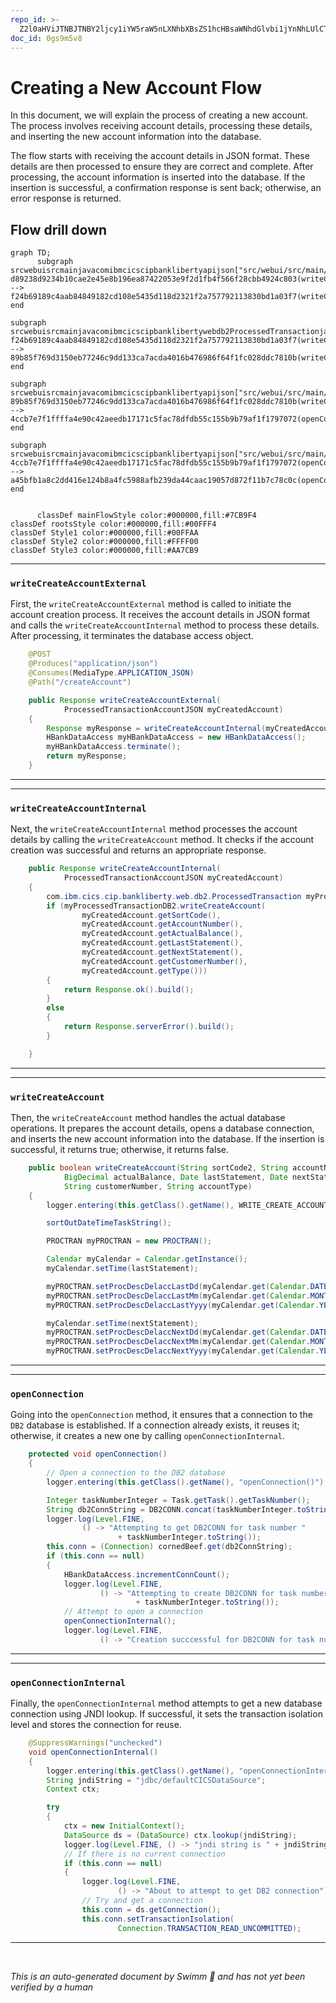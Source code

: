 ```yaml
---
repo_id: >-
  Z2l0aHViJTNBJTNBY2ljcy1iYW5raW5nLXNhbXBsZS1hcHBsaWNhdGlvbi1jYnNhLUlCTS1EZW1vJTNBJTNBU3dpbW0tRGVtbw==
doc_id: 0gs9m5v8
---
```

# Creating a New Account Flow

In this document, we will explain the process of creating a new account. The process involves receiving account details, processing these details, and inserting the new account information into the database.

The flow starts with receiving the account details in JSON format. These details are then processed to ensure they are correct and complete. After processing, the account information is inserted into the database. If the insertion is successful, a confirmation response is sent back; otherwise, an error response is returned.

## Flow drill down

```mermaid
graph TD;
      subgraph srcwebuisrcmainjavacomibmcicscipbanklibertyapijson["src/webui/src/main/java/com/ibm/cics/cip/bankliberty/api/json"]
d89238d9234b10cae2e45e8b196ea87422053e9f2d1fb4f566f28cbb4924c803(writeCreateAccountExternal) --> f24b69189c4aab84849182cd108e5435d118d2321f2a757792113830bd1a03f7(writeCreateAccountInternal)
end

subgraph srcwebuisrcmainjavacomibmcicscipbanklibertywebdb2ProcessedTransactionjava["src/webui/src/main/java/com/ibm/cics/cip/bankliberty/web/db2/ProcessedTransaction.java"]
f24b69189c4aab84849182cd108e5435d118d2321f2a757792113830bd1a03f7(writeCreateAccountInternal) --> 89b85f769d3150eb77246c9dd133ca7acda4016b476986f64f1fc028ddc7810b(writeCreateAccount)
end

subgraph srcwebuisrcmainjavacomibmcicscipbanklibertyapijson["src/webui/src/main/java/com/ibm/cics/cip/bankliberty/api/json"]
89b85f769d3150eb77246c9dd133ca7acda4016b476986f64f1fc028ddc7810b(writeCreateAccount) --> 4ccb7e7f1ffffa4e90c42aeedb17171c5fac78dfdb55c155b9b79af1f1797072(openConnection)
end

subgraph srcwebuisrcmainjavacomibmcicscipbanklibertyapijson["src/webui/src/main/java/com/ibm/cics/cip/bankliberty/api/json"]
4ccb7e7f1ffffa4e90c42aeedb17171c5fac78dfdb55c155b9b79af1f1797072(openConnection) --> a45bfb1a8c2dd416e124b8a4fc5988afb239da44caac19057d872f11b7c78c0c(openConnectionInternal)
end


      classDef mainFlowStyle color:#000000,fill:#7CB9F4
classDef rootsStyle color:#000000,fill:#00FFF4
classDef Style1 color:#000000,fill:#00FFAA
classDef Style2 color:#000000,fill:#FFFF00
classDef Style3 color:#000000,fill:#AA7CB9
```

<SwmSnippet path="/src/webui/src/main/java/com/ibm/cics/cip/bankliberty/api/json/ProcessedTransactionResource.java" line="449">

---

### <SwmToken path="src/webui/src/main/java/com/ibm/cics/cip/bankliberty/api/json/ProcessedTransactionResource.java" pos="454:5:5" line-data="	public Response writeCreateAccountExternal(">`writeCreateAccountExternal`</SwmToken>

First, the <SwmToken path="src/webui/src/main/java/com/ibm/cics/cip/bankliberty/api/json/ProcessedTransactionResource.java" pos="454:5:5" line-data="	public Response writeCreateAccountExternal(">`writeCreateAccountExternal`</SwmToken> method is called to initiate the account creation process. It receives the account details in JSON format and calls the <SwmToken path="src/webui/src/main/java/com/ibm/cics/cip/bankliberty/api/json/ProcessedTransactionResource.java" pos="457:7:7" line-data="		Response myResponse = writeCreateAccountInternal(myCreatedAccount);">`writeCreateAccountInternal`</SwmToken> method to process these details. After processing, it terminates the database access object.

```java
	@POST
	@Produces("application/json")
	@Consumes(MediaType.APPLICATION_JSON)
	@Path("/createAccount")

	public Response writeCreateAccountExternal(
			ProcessedTransactionAccountJSON myCreatedAccount)
	{
		Response myResponse = writeCreateAccountInternal(myCreatedAccount);
		HBankDataAccess myHBankDataAccess = new HBankDataAccess();
		myHBankDataAccess.terminate();
		return myResponse;
	}
```

---

</SwmSnippet>

<SwmSnippet path="/src/webui/src/main/java/com/ibm/cics/cip/bankliberty/api/json/ProcessedTransactionResource.java" line="464">

---

### <SwmToken path="src/webui/src/main/java/com/ibm/cics/cip/bankliberty/api/json/ProcessedTransactionResource.java" pos="464:5:5" line-data="	public Response writeCreateAccountInternal(">`writeCreateAccountInternal`</SwmToken>

Next, the <SwmToken path="src/webui/src/main/java/com/ibm/cics/cip/bankliberty/api/json/ProcessedTransactionResource.java" pos="464:5:5" line-data="	public Response writeCreateAccountInternal(">`writeCreateAccountInternal`</SwmToken> method processes the account details by calling the <SwmToken path="src/webui/src/main/java/com/ibm/cics/cip/bankliberty/api/json/ProcessedTransactionResource.java" pos="468:6:6" line-data="		if (myProcessedTransactionDB2.writeCreateAccount(">`writeCreateAccount`</SwmToken> method. It checks if the account creation was successful and returns an appropriate response.

```java
	public Response writeCreateAccountInternal(
			ProcessedTransactionAccountJSON myCreatedAccount)
	{
		com.ibm.cics.cip.bankliberty.web.db2.ProcessedTransaction myProcessedTransactionDB2 = new com.ibm.cics.cip.bankliberty.web.db2.ProcessedTransaction();
		if (myProcessedTransactionDB2.writeCreateAccount(
				myCreatedAccount.getSortCode(),
				myCreatedAccount.getAccountNumber(),
				myCreatedAccount.getActualBalance(),
				myCreatedAccount.getLastStatement(),
				myCreatedAccount.getNextStatement(),
				myCreatedAccount.getCustomerNumber(),
				myCreatedAccount.getType()))
		{
			return Response.ok().build();
		}
		else
		{
			return Response.serverError().build();
		}

	}
```

---

</SwmSnippet>

<SwmSnippet path="/src/webui/src/main/java/com/ibm/cics/cip/bankliberty/web/db2/ProcessedTransaction.java" line="815">

---

### <SwmToken path="src/webui/src/main/java/com/ibm/cics/cip/bankliberty/web/db2/ProcessedTransaction.java" pos="815:5:5" line-data="	public boolean writeCreateAccount(String sortCode2, String accountNumber,">`writeCreateAccount`</SwmToken>

Then, the <SwmToken path="src/webui/src/main/java/com/ibm/cics/cip/bankliberty/web/db2/ProcessedTransaction.java" pos="815:5:5" line-data="	public boolean writeCreateAccount(String sortCode2, String accountNumber,">`writeCreateAccount`</SwmToken> method handles the actual database operations. It prepares the account details, opens a database connection, and inserts the new account information into the database. If the insertion is successful, it returns true; otherwise, it returns false.

```java
	public boolean writeCreateAccount(String sortCode2, String accountNumber,
			BigDecimal actualBalance, Date lastStatement, Date nextStatement,
			String customerNumber, String accountType)
	{
		logger.entering(this.getClass().getName(), WRITE_CREATE_ACCOUNT);

		sortOutDateTimeTaskString();

		PROCTRAN myPROCTRAN = new PROCTRAN();

		Calendar myCalendar = Calendar.getInstance();
		myCalendar.setTime(lastStatement);

		myPROCTRAN.setProcDescDelaccLastDd(myCalendar.get(Calendar.DATE));
		myPROCTRAN.setProcDescDelaccLastMm(myCalendar.get(Calendar.MONTH) + 1);
		myPROCTRAN.setProcDescDelaccLastYyyy(myCalendar.get(Calendar.YEAR));

		myCalendar.setTime(nextStatement);
		myPROCTRAN.setProcDescDelaccNextDd(myCalendar.get(Calendar.DATE));
		myPROCTRAN.setProcDescDelaccNextMm(myCalendar.get(Calendar.MONTH) + 1);
		myPROCTRAN.setProcDescDelaccNextYyyy(myCalendar.get(Calendar.YEAR));
```

---

</SwmSnippet>

<SwmSnippet path="/src/webui/src/main/java/com/ibm/cics/cip/bankliberty/api/json/HBankDataAccess.java" line="69">

---

### <SwmToken path="src/webui/src/main/java/com/ibm/cics/cip/bankliberty/api/json/HBankDataAccess.java" pos="69:5:5" line-data="	protected void openConnection()">`openConnection`</SwmToken>

Going into the <SwmToken path="src/webui/src/main/java/com/ibm/cics/cip/bankliberty/api/json/HBankDataAccess.java" pos="69:5:5" line-data="	protected void openConnection()">`openConnection`</SwmToken> method, it ensures that a connection to the <SwmToken path="src/webui/src/main/java/com/ibm/cics/cip/bankliberty/api/json/HBankDataAccess.java" pos="71:13:13" line-data="		// Open a connection to the DB2 database">`DB2`</SwmToken> database is established. If a connection already exists, it reuses it; otherwise, it creates a new one by calling <SwmToken path="src/webui/src/main/java/com/ibm/cics/cip/bankliberty/api/json/HBankDataAccess.java" pos="87:1:1" line-data="			openConnectionInternal();">`openConnectionInternal`</SwmToken>.

```java
	protected void openConnection()
	{
		// Open a connection to the DB2 database
		logger.entering(this.getClass().getName(), "openConnection()");

		Integer taskNumberInteger = Task.getTask().getTaskNumber();
		String db2ConnString = DB2CONN.concat(taskNumberInteger.toString());
		logger.log(Level.FINE,
				() -> "Attempting to get DB2CONN for task number "
						+ taskNumberInteger.toString());
		this.conn = (Connection) cornedBeef.get(db2ConnString);
		if (this.conn == null)
		{
			HBankDataAccess.incrementConnCount();
			logger.log(Level.FINE,
					() -> "Attempting to create DB2CONN for task number "
							+ taskNumberInteger.toString());
			// Attempt to open a connection
			openConnectionInternal();
			logger.log(Level.FINE,
					() -> "Creation succcessful for DB2CONN for task number "
```

---

</SwmSnippet>

<SwmSnippet path="/src/webui/src/main/java/com/ibm/cics/cip/bankliberty/api/json/HBankDataAccess.java" line="162">

---

### <SwmToken path="src/webui/src/main/java/com/ibm/cics/cip/bankliberty/api/json/HBankDataAccess.java" pos="163:3:3" line-data="	void openConnectionInternal()">`openConnectionInternal`</SwmToken>

Finally, the <SwmToken path="src/webui/src/main/java/com/ibm/cics/cip/bankliberty/api/json/HBankDataAccess.java" pos="163:3:3" line-data="	void openConnectionInternal()">`openConnectionInternal`</SwmToken> method attempts to get a new database connection using JNDI lookup. If successful, it sets the transaction isolation level and stores the connection for reuse.

```java
	@SuppressWarnings("unchecked")
	void openConnectionInternal()
	{
		logger.entering(this.getClass().getName(), "openConnectionInternal");
		String jndiString = "jdbc/defaultCICSDataSource";
		Context ctx;

		try
		{
			ctx = new InitialContext();
			DataSource ds = (DataSource) ctx.lookup(jndiString);
			logger.log(Level.FINE, () -> "jndi string is " + jndiString);
			// If there is no current connection
			if (this.conn == null)
			{
				logger.log(Level.FINE,
						() -> "About to attempt to get DB2 connection");
				// Try and get a connection
				this.conn = ds.getConnection();
				this.conn.setTransactionIsolation(
						Connection.TRANSACTION_READ_UNCOMMITTED);
```

---

</SwmSnippet>

&nbsp;

*This is an auto-generated document by Swimm 🌊 and has not yet been verified by a human*

<SwmMeta version="3.0.0" repo-id="Z2l0aHViJTNBJTNBY2ljcy1iYW5raW5nLXNhbXBsZS1hcHBsaWNhdGlvbi1jYnNhLUlCTS1EZW1vJTNBJTNBU3dpbW0tRGVtbw==" repo-name="cics-banking-sample-application-cbsa-IBM-Demo"></SwmMeta>
